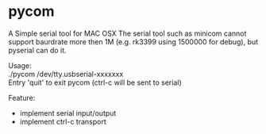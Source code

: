# pycom
A Simple serial tool for MAC OSX 
The serial tool such as minicom cannot support baurdrate more then 1M (e.g. rk3399 using 1500000 for debug),
but pyserial can do it.<br/>

Usage:<br/>
./pycom /dev/tty.usbserial-xxxxxxx<br/>
Entry 'quit' to exit pycom (ctrl-c will be sent to serial)<br/>

Feature:<br/>
* implement serial input/output
* implement ctrl-c transport
